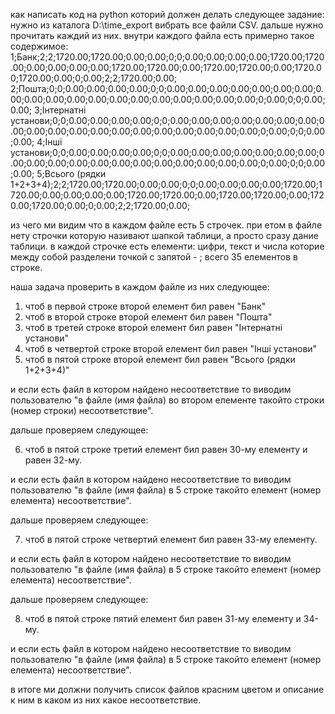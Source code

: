 как написать код на python которий должен делать следующее задание:
нужно из каталога D:\time_export вибрать все файли CSV.
дальше нужно прочитать каждий из них. внутри каждого файла есть примерно такое содержимое:
1;Банк;2;2;1720.00;1720.00;0.00;0.00;0;0;0.00;0.00;0.00;0.00;1720.00;1720.00;0.00;0.00;0.00;0.00;1720.00;1720.00;0.00;1720.00;1720.00;0.00;1720.00;1720.00;0.00;0;0.00;2;2;1720.00;0.00;
2;Пошта;0;0;0.00;0.00;0.00;0.00;0;0;0.00;0.00;0.00;0.00;0.00;0.00;0.00;0.00;0.00;0.00;0.00;0.00;0.00;0.00;0.00;0.00;0.00;0.00;0.00;0;0.00;0;0;0.00;0.00;
3;Інтернатні установи;0;0;0.00;0.00;0.00;0.00;0;0;0.00;0.00;0.00;0.00;0.00;0.00;0.00;0.00;0.00;0.00;0.00;0.00;0.00;0.00;0.00;0.00;0.00;0.00;0.00;0;0.00;0;0;0.00;0.00;
4;Інші установи;0;0;0.00;0.00;0.00;0.00;0;0;0.00;0.00;0.00;0.00;0.00;0.00;0.00;0.00;0.00;0.00;0.00;0.00;0.00;0.00;0.00;0.00;0.00;0.00;0.00;0;0.00;0;0;0.00;0.00;
5;Всього (рядки 1+2+3+4);2;2;1720.00;1720.00;0.00;0.00;0;0;0.00;0.00;0.00;0.00;1720.00;1720.00;0.00;0.00;0.00;0.00;1720.00;1720.00;0.00;1720.00;1720.00;0.00;1720.00;1720.00;0.00;0;0.00;2;2;1720.00;0.00;

из чего ми видим что в каждом файле есть 5 строчек. при етом в файле нету строчки которую називают шапкой таблици, а просто сразу дание таблици.
в каждой строчке есть елементи: цифри, текст и числа которие между собой разделени точкой с запятой - ; всего 35 елементов в строке.

наша задача проверить в каждом файле из них следующее:

1) чтоб в первой строке второй елемент бил равен "Банк"
2) чтоб в второй строке второй елемент бил равен "Пошта"
3) чтоб в третей строке второй елемент бил равен "Інтернатні установи"
4) чтоб в четвертой строке второй елемент бил равен "Інші установи"
5) чтоб в пятой строке второй елемент бил равен "Всього (рядки 1+2+3+4)"

и если есть файл в котором найдено несоответствие то виводим пользователю "в файле (имя файла) во втором елементе такойто строки (номер строки) несоответствие".

дальше проверяем следующее:

6) чтоб в пятой строке третий елемент бил равен 30-му елементу и равен 32-му.

и если есть файл в котором найдено несоответствие то виводим пользователю "в файле (имя файла) в 5 строке такойто елемент (номер елемента) несоответствие".

дальше проверяем следующее:

7) чтоб в пятой строке четвертий елемент бил равен 33-му елементу.

и если есть файл в котором найдено несоответствие то виводим пользователю "в файле (имя файла) в 5 строке такойто елемент (номер елемента) несоответствие".

дальше проверяем следующее:

8) чтоб в пятой строке пятий елемент бил равен 31-му елементу и 34-му.

и если есть файл в котором найдено несоответствие то виводим пользователю "в файле (имя файла) в 5 строке такойто елемент (номер елемента) несоответствие".

в итоге ми должни получить список файлов красним цветом и описание к ним в каком из них какое несоответствие.
